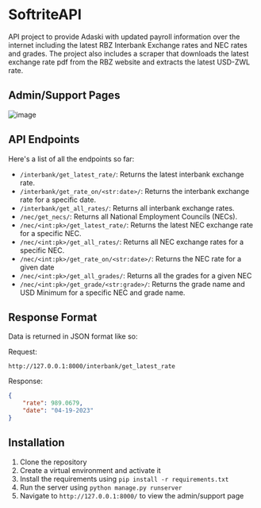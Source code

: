 # SoftriteAPI
API project to provide Adaski with updated payroll information over the internet including the latest RBZ Interbank Exchange rates and NEC rates and grades. 
The project also includes a scraper that downloads the latest exchange rate pdf from the RBZ website and extracts the latest USD-ZWL rate.

## Admin/Support Pages

![image](https://github.com/Fingolfin7/SoftriteAPI/assets/63872314/4897eddd-8f4a-4e07-ae6e-29c351166f04)

## API Endpoints
Here's a list of all the endpoints so far:

-	`/interbank/get_latest_rate/`: Returns the latest interbank exchange rate.
-	`/interbank/get_rate_on/<str:date>/`: Returns the interbank exchange rate for a specific date.
-	`/interbank/get_all_rates/`: Returns all interbank exchange rates.
-	`/nec/get_necs/`: Returns all National Employment Councils (NECs).
-	`/nec/<int:pk>/get_latest_rate/`: Returns the latest NEC exchange rate for a specific NEC.
-	`/nec/<int:pk>/get_all_rates/`: Returns all NEC exchange rates for a specific NEC.
-   `/nec/<int:pk>/get_rate_on/<str:date>/`: Returns the NEC rate for a given date
-   `/nec/<int:pk>/get_all_grades/`: Returns all the grades for a given NEC
-   `/nec/<int:pk>/get_grade/<str:grade>/`: Returns the grade name and USD Minimum for a specific NEC and grade name.

## Response Format
Data is returned in JSON format like so:

Request: 
```url
http://127.0.0.1:8000/interbank/get_latest_rate
```

Response:
```json
{
    "rate": 989.0679,
    "date": "04-19-2023"
}
```

## Installation

1. Clone the repository
2. Create a virtual environment and activate it
3. Install the requirements using `pip install -r requirements.txt`
4. Run the server using `python manage.py runserver`
5. Navigate to `http://127.0.0.1:8000/` to view the admin/support page
